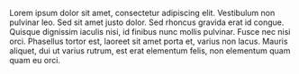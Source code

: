 Lorem ipsum dolor sit amet, consectetur adipiscing elit. Vestibulum non pulvinar leo. Sed sit amet justo dolor. Sed rhoncus gravida erat id congue. Quisque dignissim iaculis nisi, id finibus nunc mollis pulvinar. Fusce nec nisi orci. Phasellus tortor est, laoreet sit amet porta et, varius non lacus. Mauris aliquet, dui ut varius rutrum, est erat elementum felis, non elementum quam quam eu orci.
